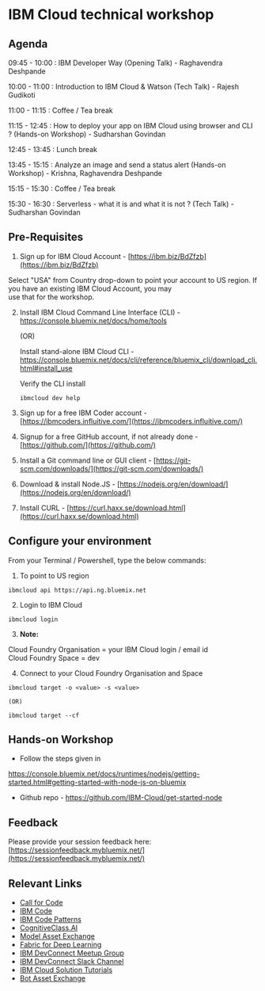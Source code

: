 # IBM Cloud technical workshop

## Agenda

09:45 - 10:00 : IBM Developer Way (Opening Talk) - Raghavendra Deshpande

10:00 - 11:00 : Introduction to IBM Cloud & Watson (Tech Talk) - Rajesh Gudikoti

11:00 - 11:15 : Coffee / Tea break

11:15 - 12:45 : How to deploy your app on IBM Cloud using browser and CLI ? (Hands-on Workshop) - Sudharshan Govindan

12:45 - 13:45 : Lunch break

13:45 - 15:15 : Analyze an image and send a status alert (Hands-on Workshop) - Krishna, Raghavendra Deshpande

15:15 - 15:30 : Coffee / Tea break

15:30 - 16:30 : Serverless - what it is and what it is not ? (Tech Talk) - Sudharshan Govindan


## Pre-Requisites

1. Sign up for IBM Cloud Account - [https://ibm.biz/BdZfzb](https://ibm.biz/BdZfzb)

  Select "USA" from Country drop-down to point your account to US region. If you have an existing IBM Cloud Account, you may    
  use that for the workshop.

2. Install IBM Cloud Command Line Interface (CLI) - https://console.bluemix.net/docs/home/tools

    (OR)

   Install stand-alone IBM Cloud CLI - https://console.bluemix.net/docs/cli/reference/bluemix_cli/download_cli.html#install_use

   Verify the CLI install

   `ibmcloud dev help`

3. Sign up for a free IBM Coder account - [https://ibmcoders.influitive.com/](https://ibmcoders.influitive.com/)

4. Signup for a free GitHub account, if not already done  - [https://github.com/](https://github.com/)

5. Install a Git command line or GUI client - [https://git-scm.com/downloads/](https://git-scm.com/downloads/)

6. Download & install Node.JS - [https://nodejs.org/en/download/](https://nodejs.org/en/download/)

7. Install CURL - [https://curl.haxx.se/download.html](https://curl.haxx.se/download.html)

## Configure your environment

From your Terminal / Powershell, type the below commands:

1. To point to US region

  `ibmcloud api https://api.ng.bluemix.net`

2. Login to IBM Cloud

  `ibmcloud login`

3. **Note:**
  
  Cloud Foundry Organisation = your IBM Cloud login / email id  
  Cloud Foundry Space = dev

4. Connect to your Cloud Foundry Organisation and Space

  `ibmcloud target -o <value> -s <value>`
  
    (OR)
  
  `ibmcloud target --cf`

## Hands-on Workshop

* Follow the steps given in 

https://console.bluemix.net/docs/runtimes/nodejs/getting-started.html#getting-started-with-node-js-on-bluemix

* Github repo - https://github.com/IBM-Cloud/get-started-node

## Feedback

Please provide your session feedback here:[https://sessionfeedback.mybluemix.net/](https://sessionfeedback.mybluemix.net/)

## Relevant Links

* [Call for Code](https://developer.ibm.com/code/2018/05/24/global-importance-answering-call-code/)
* [IBM Code](https://developer.ibm.com/code/)
* [IBM Code Patterns](https://developer.ibm.com/code/patterns/?cm_sp=Developer-_-Top-Nav-_-Journeys)
* [CognitiveClass.AI](https://cognitiveclass.ai/)
* [Model Asset Exchange](https://developer.ibm.com/code/exchanges/models/)
* [Fabric for Deep Learning](https://github.com/IBM/FfDL)
* [IBM DevConnect Meetup Group](https://www.meetup.com/IBMDevConnect-Bangalore/)
* [IBM DevConnect Slack Channel](https://slackrequest.mybluemix.net)
* [IBM Cloud Solution Tutorials](http://ibm.biz/solution-tutorials)
* [Bot Asset Exchange](https://developer.ibm.com/code/exchanges/bots/)
